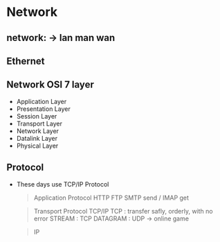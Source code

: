 # Network

## network: -> lan man wan

## Ethernet

## Network OSI 7 layer

- Application Layer
- Presentation Layer
- Session Layer
- Transport Layer
- Network Layer
- Datalink Layer
- Physical Layer

## Protocol 

- These days use TCP/IP Protocol
    >Application Protocol
    >HTTP
    >FTP
    >SMTP send / IMAP get

    >Transport Protocol
    >TCP/IP
    >TCP : transfer safly, orderly, with no error
    >STREAM : TCP
    >DATAGRAM : UDP -> online game

    >IP

